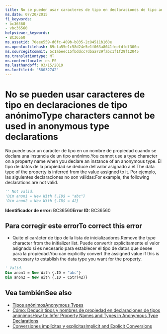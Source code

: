 ```yaml
---
title: No se pueden usar caracteres de tipo en declaraciones de tipo anónimo
ms.date: 07/20/2015
f1_keywords:
- bc36560
- vbc36560
helpviewer_keywords:
- BC36560
ms.assetid: 70eee559-d6fc-409b-b835-2c84511b160e
ms.openlocfilehash: 89cfa55e1c58d24e5e1f063a8041feefdfdf300a
ms.sourcegitcommit: 5c1abeec15fbddcc7dbaa729fabc1f1f29f12045
ms.translationtype: MT
ms.contentlocale: es-ES
ms.lasthandoff: 03/15/2019
ms.locfileid: "58032742"
---
```

# <a name="type-characters-cannot-be-used-in-anonymous-type-declarations"></a><span data-ttu-id="4f58e-102">No se pueden usar caracteres de tipo en declaraciones de tipo anónimo</span><span class="sxs-lookup"><span data-stu-id="4f58e-102">Type characters cannot be used in anonymous type declarations</span></span>
<span data-ttu-id="4f58e-103">No puede usar un carácter de tipo en un nombre de propiedad cuando se declara una instancia de un tipo anónimo.</span><span class="sxs-lookup"><span data-stu-id="4f58e-103">You cannot use a type character on a property name when you declare an instance of an anonymous type.</span></span> <span data-ttu-id="4f58e-104">El tipo de datos de la propiedad se deduce del valor asignado a él.</span><span class="sxs-lookup"><span data-stu-id="4f58e-104">The data type of the property is inferred from the value assigned to it.</span></span> <span data-ttu-id="4f58e-105">Por ejemplo, las siguientes declaraciones no son válidas:</span><span class="sxs-lookup"><span data-stu-id="4f58e-105">For example, the following declarations are not valid.</span></span>  
  
```vb  
'' Not valid.  
'Dim anon1 = New With {.ID$ = "abc"}  
'Dim anon2 = New With {.ID$ = 42}  
```  
  
 <span data-ttu-id="4f58e-106">**Identificador de error:** BC36560</span><span class="sxs-lookup"><span data-stu-id="4f58e-106">**Error ID:** BC36560</span></span>  
  
## <a name="to-correct-this-error"></a><span data-ttu-id="4f58e-107">Para corregir este error</span><span class="sxs-lookup"><span data-stu-id="4f58e-107">To correct this error</span></span>  
  
-   <span data-ttu-id="4f58e-108">Quite el carácter de tipo de la lista de inicializadores.</span><span class="sxs-lookup"><span data-stu-id="4f58e-108">Remove the type character from the initializer list.</span></span> <span data-ttu-id="4f58e-109">Puede convertir explícitamente el valor asignado si es necesario para establecer el tipo de datos que desee para la propiedad.</span><span class="sxs-lookup"><span data-stu-id="4f58e-109">You can explicitly convert the assigned value if this is necessary to establish the data type you want for the property.</span></span>  
  
```vb  
' Valid.  
Dim anon1 = New With {.ID = "abc"}  
Dim anon2 = New With {.ID = CStr(42)}  
```  
  
## <a name="see-also"></a><span data-ttu-id="4f58e-110">Vea también</span><span class="sxs-lookup"><span data-stu-id="4f58e-110">See also</span></span>

- [<span data-ttu-id="4f58e-111">Tipos anónimos</span><span class="sxs-lookup"><span data-stu-id="4f58e-111">Anonymous Types</span></span>](../../visual-basic/programming-guide/language-features/objects-and-classes/anonymous-types.md)
- [<span data-ttu-id="4f58e-112">Cómo: Deducir tipos y nombres de propiedad en declaraciones de tipos anónimos</span><span class="sxs-lookup"><span data-stu-id="4f58e-112">How to: Infer Property Names and Types in Anonymous Type Declarations</span></span>](../../visual-basic/programming-guide/language-features/objects-and-classes/how-to-infer-property-names-and-types-in-anonymous-type-declarations.md)
- [<span data-ttu-id="4f58e-113">Conversiones implícitas y explícitas</span><span class="sxs-lookup"><span data-stu-id="4f58e-113">Implicit and Explicit Conversions</span></span>](../../visual-basic/programming-guide/language-features/data-types/implicit-and-explicit-conversions.md)
